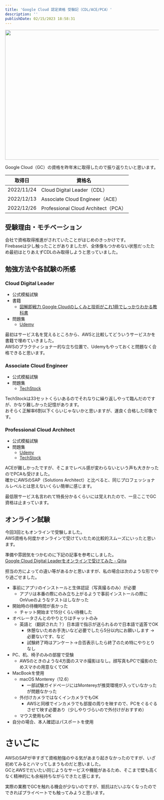 ```yaml
---
title: 'Google Cloud 認定資格 受験記（CDL/ACE/PCA）'
description: ''
publishDate: 02/15/2023 18:58:31
---
```


<p><span itemscope itemtype="http://schema.org/Photograph"><img src="/images/hatena/20230215185729.png" width="640" height="426" loading="lazy" title="" class="hatena-fotolife" itemprop="image"></span></p>

<p>Google Cloud（GC）の資格を昨年末に取得したので振り返りたいと思います。</p>

<table>
<thead>
<tr>
<th>  取得日  </th>
<th>  資格名  </th>
</tr>
</thead>
<tbody>
<tr>
<td>  2022/11/24  </td>
<td>  Cloud Digital Leader（CDL）  </td>
</tr>
<tr>
<td>  2022/12/13  </td>
<td>  Associate Cloud Engineer（ACE）  </td>
</tr>
<tr>
<td>  2022/12/26  </td>
<td>  Professional Cloud Architect（PCA）  </td>
</tr>
</tbody>
</table>

<h2 id="受験理由モチベーション">受験理由・モチベーション</h2>

<p>会社で資格取得推進がされていたことがはじめのきっかけです。<br/>
Firebaseは少し触ったことがありましたが、全体像もつかめない状態だったため最初はとりあえずCDLのみ取得しようと思っていました。</p>

<h2 id="勉強方法や各試験の所感">勉強方法や各試験の所感</h2>

<h3 id="Cloud-Digital-Leader">Cloud Digital Leader</h3>

<ul>
<li>公式模擬試験</li>
<li>書籍

<ul>
<li><a href="https://www.amazon.co.jp/dp/4297123010/">図解即戦力 Google Cloudのしくみと技術がこれ1冊でしっかりわかる教科書</a></li>
</ul>
</li>
<li>問題集

<ul>
<li><a href="https://www.udemy.com/course/google-cloud-cloud-digital-leader-ja/">Udemy</a></li>
</ul>
</li>
</ul>

<p>最初はサービス名を覚えるところから、AWSと比較してどういうサービスかを書籍で埋めていきました。<br/>
AWSのプラクティショナー的な立ち位置で、Udemyもやっておくと問題なく合格できると思います。</p>

<h3 id="Associate-Cloud-Engineer">Associate Cloud Engineer</h3>

<ul>
<li>公式模擬試験</li>
<li>問題集

<ul>
<li><a href="https://techstock.jp/exam/ace/">TechStock</a></li>
</ul>
</li>
</ul>

<p>TechStockは33セットくらいあるのでそれなりに繰り返しやって臨んだのですが、かなり難しかった記憶があります。<br/>
おそらく正解率6割以下くらいじゃないかと思いますが、運良く合格した印象です。</p>

<h3 id="Professional-Cloud-Architect">Professional Cloud Architect</h3>

<ul>
<li>公式模擬試験</li>
<li>問題集

<ul>
<li><a href="https://www.udemy.com/course/google-cloud-professional-cloud-architect-i/">Udemy</a></li>
<li><a href="https://techstock.jp/exam/pca/">TechStock</a></li>
</ul>
</li>
</ul>

<p>ACEが難しかったですが、そこまでレベル感が変わらないという声も大きかったのでPCAも受けました。<br/>
確かにAWSのSAP（Solutions Architect）と比べると、同じプロフェッショナルレベルとは思えないくらい簡単に感じます。</p>

<p>最低限サービス名言われて特長分かるくらいには覚えれたので、一旦ここでGC資格は止まっています。</p>

<h2 id="オンライン試験">オンライン試験</h2>

<p>今回3回ともオンラインで受験しました。<br/>
AWS資格も何度かオンラインで受けていたため比較的スムーズにいったと思います。</p>

<p>準備や雰囲気をつかむのに下記の記事を参考にしました。<br/>
<a href="https://qiita.com/mugaki/items/eec91f1c1833fedee06b">Google Cloud Digital Leaderをオンラインで受けてみた - Qiita</a></p>

<p>担当の方によっての違い等があるかと思いますが、私の場合は次のような形でやり過ごせました。</p>

<ul>
<li>事前にアプリのインストールと生体認証（写真撮るのみ）が必要

<ul>
<li>アプリは本番の際にのみ立ち上がるようで事前インストールの際にOnVueのようなテストはしなかった</li>
</ul>
</li>
<li>開始時の待機時間が長かった

<ul>
<li>チャット開始まで15分くらい待機した</li>
</ul>
</li>
<li>オペレータさんとのやりとりはチャットのみ

<ul>
<li>英語と（翻訳された？）日本語で指示が送られるので日本語で返答でOK

<ul>
<li>休憩ないためお手洗いなど必要でしたら5分以内にお願いします → 必要ないです、など</li>
<li>試験終了時はアンケート→合否表示したら終了のため特にやりとりなし</li>
</ul>
</li>
</ul>
</li>
<li>PC、机、椅子のみの部屋で受験

<ul>
<li>AWSのときのような4方面のスマホ撮影はなし。顔写真もPCで撮影のためスマホの用意なくてOK</li>
</ul>
</li>
<li>MacBookを使用

<ul>
<li>macOS Monterey（12.6）

<ul>
<li>一部試験ガイドページにはMontereyが推奨環境が入っていなかったが問題なかった</li>
</ul>
</li>
<li>外付けカメラではなくインカメラでもOK

<ul>
<li>AWSと同様でインカメラでも部屋の周りを映すので、PCをぐるぐるさせて映す必要あり（少しやりづらいので外付けがおすすめ）</li>
</ul>
</li>
<li>マウス使用もOK</li>
</ul>
</li>
<li>自分の場合、本人確認はパスポートを使用</li>
</ul>

<h1 id="さいごに">さいごに</h1>

<p>AWSのSAPが辛すぎて資格勉強のやる気があまり起きなかったのですが、いざ初めてみるとハマってしまうものだと思いました。<br/>
GCとAWSでだいたい同じようなサービスや機能があるため、そこまで壁も高くなく精神的にも余裕持ちながらできたと感じます。</p>

<p>実際の業務でGCを触れる機会が少ないのですが、抵抗はだいぶなくなったのでできればプライベートでも触ってみようと思います。</p>
